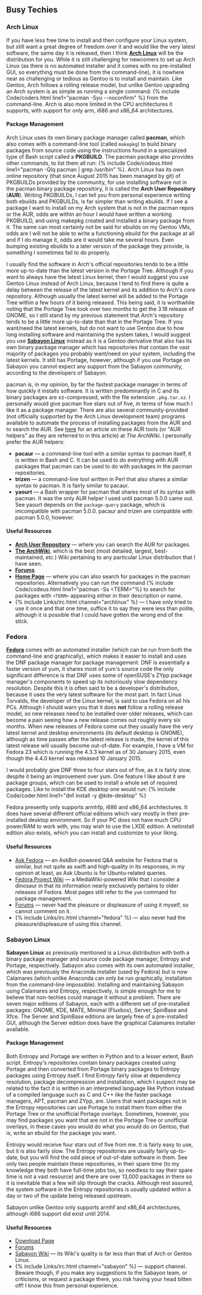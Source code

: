 ## Busy Techies

### Arch Linux
If you have less free time to install and then configure your Linux system, but still want a great degree of freedom over it and would like the very latest software, the same day it is released, then I think [**Arch Linux**](https://www.archlinux.org) will be the distribution for you. While it is still challenging for newcomers to set up Arch Linux (as there is no automated installer and it comes with no pre-installed GUI, so everything must be done from the command-line), it is nowhere near as challenging or tedious as Gentoo is to install and maintain. Like Gentoo, Arch follows a rolling release model, but unlike Gentoo upgrading an Arch system is as simple as running a single command:
{% include Code/coders.html line1="pacman -Syu --noconfirm" %} from the command-line. Arch is also more limited in the CPU architectures it supports, with support for only arm, i686 and x86_64 architectures.

#### Package Management
Arch Linux uses its own binary package manager called **pacman**, which also comes with a command-line tool (called `makepkg`) to build binary packages from source code using the instructions found in a specialized type of Bash script called a **PKGBUILD**. The pacman package also provides other commands, to list them all run:
{% include Code/codeus.html line1="pacman -Qlq pacman | grep /usr/bin" %}. Arch Linux has its own online repository (that since August 2015 has been managed by git) of PKGBUILDs provided by the community, for use installing software not in the pacman binary package repository, it is called the **Arch User Repository** (**AUR**). Writing PKGBUILDs, I can tell you from personal experience writing both ebuilds and PKGBUILDs, is far simpler than writing ebuilds. If I see a package I want to install on my Arch system that is not in the pacman repos or the AUR, odds are within an hour I would have written a working PKGBUILD, and using makepkg created and installed a binary package from it. The same can most certainly not be said for ebuilds on my Gentoo VMs, odds are I will not be able to write a functioning ebuild for the package at all and if I do manage it, odds are it would take me several hours. Even bumping existing ebuilds to a later version of the package they provide, is something I sometimes fail to do properly.

I usually find the software in Arch's official repositories tends to be a little more up-to-date than the latest version in the Portage Tree. Although if you want to always have the latest Linux kernel, then I would suggest you use Gentoo Linux instead of Arch Linux, because I tend to find there is quite a delay between the release of the latest kernel and its addition to Arch's core repository. Although usually the latest kernel will be added to the Portage Tree within a few hours of it being released. This being said, it is worthwhile noting that the Portage Tree took over two months to get the 3.18 release of GNOME, so I still stand by my previous statement that Arch's repository tends to be a little more up-to-date than that in the Portage Tree. If you want/need the latest kernels, but do not want to use Gentoo due to how long installing software and maintaining the system takes, I would suggest you use [**Sabayon Linux**](https://www.sabayon.org/) instead as it is a Gentoo derivative that also has its own binary package manager which has repositories that contain the vast majority of packages you probably want/need on your system, including the latest kernels. It still has Portage, however, although if you use Portage on Sabayon you cannot expect any support from the Sabayon community, according to the developers of Sabayon.

pacman is, in my opinion, by far the fastest package manager in terms of how quickly it installs software. It is written predominantly in C and its binary packages are xz-compressed, with the file extension `.pkg.tar.xz`. I personally would give pacman five stars out of five, in terms of how much I like it as a package manager. There are also several community-provided (not officially supported by the Arch Linux development team) programs available to automate the process of installing packages from the AUR and to search the AUR. See [here](https://wiki.archlinux.org/index.php/AUR_helpers) for an article on these AUR tools (or "AUR helpers" as they are referred to in this article) at *The ArchWiki*. I personally prefer the AUR helpers:
* **pacaur** &mdash; a command-line tool with a similar syntax to pacman itself, it is written in Bash and C. It can be used to do everything with AUR packages that pacman can be used to do with packages in the pacman repositories.
* **trizen** &mdash; a command-line tool written in Perl that also shares a similar syntax to pacman. It is fairly similar to pacaur.
* **yaourt** &mdash; a Bash wrapper for pacman that shares most of its syntax with pacman. It was the only AUR helper I used until pacman 5.0.0 came out. See yaourt depends on the `package-query` package, which is imcompatible with pacman 5.0.0. pacaur and trizen are compatible with pacman 5.0.0, however.

#### Useful Resources
* [**Arch User Repository**](https://aur.archlinux.org/) &mdash; where you can search the AUR for packages.
* [**The ArchWiki**](https://wiki.archlinux.org), which is the best (most detailed, largest, best-maintained, *etc.*) Wiki pertaining to any particular Linux distribution that I have seen.
* [**Forums**](https://bbs.archlinux.org)
* [**Home Page**](https://www.archlinux.org/) &mdash; where you can also search for packages in the pacman repositories. Alternatively you can run the command {% include Code/codeus.html line1="pacman -Ss &lt;TERM&gt;"%} to search for packages with `<TERM>` appearing either in their description or name.
* {% include Links/irc.html channel="archlinux" %} &mdash; I have only tried to use it once and that one time, suffice it to say they were less than polite, although it is possible that I could have gotten the wrong end of the stick.

### Fedora
[**Fedora**](https://getfedora.org/) comes with an automated installer (which can be run from both the command-line and graphically), which makes it easier to install and uses the DNF package manager for package management. DNF is essentially a faster version of yum, it shares most of yum's source code the only significant difference is that DNF uses some of openSUSE's ZYpp package manager's components to speed up its notoriously slow dependency resolution. Despite this it is often said to be a developer's distribution, because it uses the very latest software for the most part. In fact Linus Torvalds, the developer of the Linux kernel, is said to use Fedora on all his PCs. Although I should warn you that it does **not** follow a rolling release model, so new releases need to be installed over older releases, which can become a pain seeing how a new release comes out roughly every six months. When new releases of Fedora come out they usually have the very latest kernel and desktop environments (its default desktop is GNOME), although as time passes after the latest release is made, the kernel of this latest release will usually become out-of-date. For example, I have a VM for Fedora 23 which is running the 4.3.3 kernel as of 30 January 2015, even though the 4.4.0 kernel was released 10 January 2015.

I would probably give DNF three to four stars out of five, as it is fairly slow, despite it being an improvement over yum. One feature I like about it are package groups, which can be used to install a whole set of required packages. Like to install the KDE desktop one would run:
{% include Code/coder.html line1="dnf install -y @kde-desktop" %}

Fedora presently only supports armhfp, i686 and x86_64 architectures. It does have several different official editions which vary mostly in their pre-installed desktop environment. So if your PC does not have much CPU power/RAM to work with, you may wish to use the LXDE edition. A netinstall edition also exists, which you can install and customize to your liking.

#### Useful Resources
* [Ask Fedora](https://ask.fedoraproject.org/) &mdash; an AskBot-powered Q&A website for Fedora that is similar, but not quite as swift and high-quality in its responses, in my opinion at least, as Ask Ubuntu is for Ubuntu-related queries.
* [Fedora Project Wiki](https://fedoraproject.org/wiki/Fedora_Project_Wiki) &mdash; a MediaWiki-powered Wiki that I consider a dinosaur in that its information nearly exclusively pertains to older releases of Fedora. Most pages still refer to the `yum` command for package management.
* [Forums](http://fedoraforum.org/) &mdash; never had the pleasure or displeasure of using it myself, so cannot comment on it.
* {% include Links/irc.html channel="fedora" %} &mdash; also never had the pleasure/displeasure of using this channel.

### Sabayon Linux
**Sabayon Linux** as previously mentioned is a Linux distribution with both a binary package manager and source code package manager, Entropy and Portage, respectively. Sabayon also comes with its own automated installer, which was previously the Anaconda installer (used by Fedora) but is now Calamares (which unlike Anaconda can only be run graphically, installation from the command-line impossible). Installing and maintaining Sabayon using Calamares and Entropy, respectively, is simple enough for me to believe that non-techies could manage it without a problem. There are seven major editions of Sabayon, each with a different set of pre-installed packages: GNOME, KDE, MATE, Minimal (Fluxbox), Server, SpinBase and Xfce. The Server and SpinBase editions are largely free of a pre-installed GUI, although the Server edition does have the graphical Calamares installer available.

#### Package Management
Both Entropy and Portage are written in Python and to a lesser extent, Bash script. Entropy's repositories contain binary packages created using Portage and then converted from Portage binary packages to Entropy packages using Entropy itself. I find Entropy fairly slow at dependency resolution, package decompression and installation, which I suspect may be related to the fact it is written in an interpreted language like Python instead of a compiled language such as C and C++ like the faster package managers, APT, pacman and ZYpp, are. Users that want packages not in the Entropy repositories can use Portage to install them from either the Portage Tree or the unofficial Portage overlays. Sometimes, however, you may find packages you want that are not in the Portage Tree or unofficial overlays, in these cases you would do what you would do on Gentoo, that is, write an ebuild for the package you want.

Entropy would receive four stars out of five from me. It is fairly easy to use, but it is also fairly slow. The Entropy repositories are usually fairly up-to-date, but you will find the odd piece of out-of-date software in them. See only two people maintain these repositories, in their spare time (to my knowledge they both have full-time jobs too, so needless to say their spare time is not a vast resource) and there are over 13,000 packages in there so it is inevitable that a few will slip through the cracks. Although rest assured, the system software in the Entropy repositories is usually updated within a day or two of the update being released upstream.

Sabayon unlike Gentoo only supports armhf and x86_64 architectures, although i686 support did exist until 2014.

#### Useful Resources
* [Download Page](http://www.sabayon.org/latest)
* [Forums](https://forum.sabayon.org/)
* [Sabayon Wiki](https://wiki.sabayon.org/index.php?title=Main_Page) &mdash; its Wiki's quality is far less than that of Arch or Gentoo Linux.
* {% include Links/irc.html channel="sabayon" %} &mdash; support channel. Beware though, if you make any suggestions to the Sabayon team, or criticisms, or request a package there, you risk having your head bitten off! I know this from personal experience.
